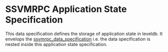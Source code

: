 # SSVMRPC Application State Specification

This data specification defines the storage of application state in leveldb. It envelops the [ssvmrpc_data_specification]( https://github.com/second-state/SSVMRPC/blob/master/ssvmrpc_data_specification.md) i.e. the data specification is nested inside this application state specification.
